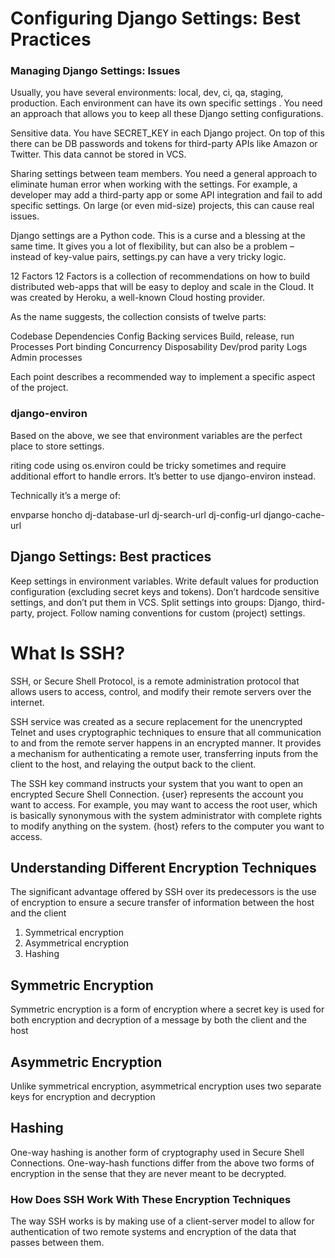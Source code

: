 # Configuring Django Settings: Best Practices

### Managing Django Settings: Issues

Usually, you have several environments: local, dev, ci, qa, staging, production. Each environment can have its own specific settings . You need an approach that allows you to keep all these Django setting configurations.

Sensitive data. You have SECRET_KEY in each Django project. On top of this there can be DB passwords and tokens for third-party APIs like Amazon or Twitter. This data cannot be stored in VCS.


Sharing settings between team members. You need a general approach to eliminate human error when working with the settings. For example, a developer may add a third-party app or some API integration and fail to add specific settings. On large (or even mid-size) projects, this can cause real issues.


Django settings are a Python code. This is a curse and a blessing at the same time. It gives you a lot of flexibility, but can also be a problem – instead of key-value pairs, settings.py can have a very tricky logic.



12 Factors
12 Factors is a collection of recommendations on how to build distributed web-apps that will be easy to deploy and scale in the Cloud. It was created by Heroku, a well-known Cloud hosting provider.

As the name suggests, the collection consists of twelve parts:

Codebase
Dependencies
Config
Backing services
Build, release, run
Processes
Port binding
Concurrency
Disposability
Dev/prod parity
Logs
Admin processes

Each point describes a recommended way to implement a specific aspect of the project.

### django-environ

Based on the above, we see that environment variables are the perfect place to store settings.

riting code using os.environ could be tricky sometimes and require additional effort to handle errors. It’s better to use django-environ instead.

Technically it’s a merge of:

envparse
honcho
dj-database-url
dj-search-url
dj-config-url
django-cache-url


## Django Settings: Best practices
Keep settings in environment variables.
Write default values for production configuration (excluding secret keys and tokens).
Don’t hardcode sensitive settings, and don’t put them in VCS.
Split settings into groups: Django, third-party, project.
Follow naming conventions for custom (project) settings.

# What Is SSH?

SSH, or Secure Shell Protocol, is a remote administration protocol that allows users to access, control, and modify their remote servers over the internet.


SSH service was created as a secure replacement for the unencrypted Telnet and uses cryptographic techniques to ensure that all communication to and from the remote server happens in an encrypted manner. It provides a mechanism for authenticating a remote user, transferring inputs from the client to the host, and relaying the output back to the client.



The SSH key command instructs your system that you want to open an encrypted Secure Shell Connection. {user} represents the account you want to access. For example, you may want to access the root user, which is basically synonymous with the system administrator with complete rights to modify anything on the system. {host} refers to the computer you want to access.

## Understanding Different Encryption Techniques

The significant advantage offered by SSH over its predecessors is the use of encryption to ensure a secure transfer of information between the host and the client

1. Symmetrical encryption
2. Asymmetrical encryption
3. Hashing

## Symmetric Encryption
Symmetric encryption is a form of encryption where a secret key is used for both encryption and decryption of a message by both the client and the host

## Asymmetric Encryption
Unlike symmetrical encryption, asymmetrical encryption uses two separate keys for encryption and decryption


## Hashing
One-way hashing is another form of cryptography used in Secure Shell Connections. One-way-hash functions differ from the above two forms of encryption in the sense that they are never meant to be decrypted.


### How Does SSH Work With These Encryption Techniques
The way SSH works is by making use of a client-server model to allow for authentication of two remote systems and encryption of the data that passes between them.
